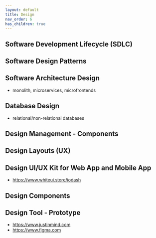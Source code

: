 ```yaml
---
layout: default
title: Design
nav_order: 6
has_children: true
---
```

## Software Development Lifecycle (SDLC)

## Software Design Patterns

## Software Architecture Design
- monolith, microservices, microfrontends

## Database Design
- relational/non-relational databases

## Design Management - Components

## Design Layouts (UX)

## Design UI/UX Kit for Web App and Mobile App
- https://www.whiteui.store/iodash

## Design Components

## Design Tool - Prototype
- https://www.justinmind.com
- https://www.figma.com
